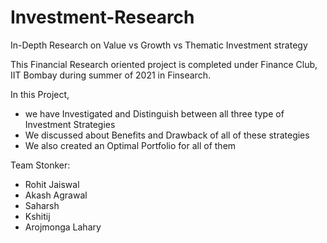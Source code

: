 # Investment-Research
In-Depth Research on Value vs Growth vs Thematic Investment strategy

This Financial Research oriented project is completed under Finance Club, IIT Bombay during summer of 2021 in Finsearch.

In this Project, 
- we have Investigated and Distinguish between all three type of Investment Strategies
- We discussed about Benefits and Drawback of all of these strategies
- We also created an Optimal Portfolio for all of them 

Team Stonker:
- Rohit Jaiswal
- Akash Agrawal
- Saharsh 
- Kshitij
- Arojmonga Lahary

